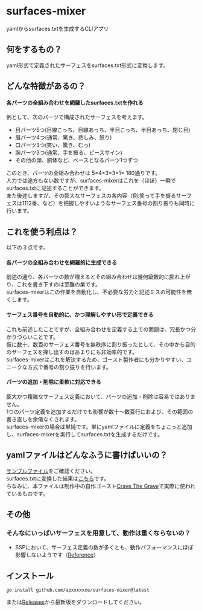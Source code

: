 # surfaces-mixer
yamlからsurfaces.txtを生成するCLIアプリ

## 何をするもの？
yaml形式で定義されたサーフェスをsurfaces.txt形式に変換します。

## どんな特徴があるの？
#### 各パーツの全組み合わせを網羅したsurfaces.txtを作れる
例として、次のパーツで構成されたサーフェスを考えます。
- 目パーツ5つ(目線こっち、目線あっち、半目こっち、半目あっち、閉じ目)
- 眉パーツ4つ(通常、驚き、悲しみ、怒り)
- 口パーツ3つ(笑い、驚き、むっ)
- 腕パーツ3つ(通常、手を振る、ピースサイン)
- その他の頭、胴体など、ベースとなるパーツ1つずつ

このとき、パーツの全組み合わせは 5×4×3×3×1= 180通りです。  
人力では途方もない数ですが、surfaces-mixerはこれを（ほぼ）一瞬でsurfaces.txtに記述することができます。  
また後述しますが、その膨大なサーフェスの各内容（例:笑って手を振るサーフェスは1112番、など）を把握しやすいようなサーフェス番号の割り振りも同時に行います。

## これを使う利点は？
以下の３点です。
#### 各パーツの全組み合わせを網羅的に生成できる
前述の通り、各パーツの数が増えるとその組み合わせは幾何級数的に膨れ上がり、これを書き下すのは至難の業です。  
surfaces-mixerはこの作業を自動化し、不必要な労力と記述ミスの可能性を無くします。

#### サーフェス番号を自動的に、かつ理解しやすい形で定義できる
これも前述したことですが、全組み合わせを定義する上での問題は、冗長かつ分かりづらいことです。  
仮に数十、数百のサーフェス番号を無秩序に割り振ったとして、その中から目的のサーフェスを探し出すのはあまりにも非効率的です。  
surfaces-mixerはこれを解決するため、ゴースト製作者にも分かりやすい、ユニークな方式で番号の割り振りを行います。

#### パーツの追加・削除に柔軟に対応できる
膨大かつ複雑なサーフェス定義において、パーツの追加・削除は容易ではありません。  
1つのパーツ定義を追加するだけでも影響が数十～数百行におよび、その範囲の書き直しを余儀なくされます。  
surfaces-mixerの場合は単純です。単にyamlファイルに定義をちょこっと追加し、surfaces-mixerを実行してsurfaces.txtを生成するだけです。  

## yamlファイルはどんなふうに書けばいいの？
[サンプルファイル](https://github.com/apxxxxxxe/surfaces-mixer/blob/main/sample.yaml)をご確認ください。  
surfaces.txtに変換した結果は[こちら](https://github.com/apxxxxxxe/surfaces-mixer/blob/main/surfaces_sample.txt)です。  
ちなみに、本ファイルは制作中の自作ゴースト[Crave The Grave](https://github.com/apxxxxxxe/Haine)で実際に使われているものです。

## その他
### そんなにいっぱいサーフェスを用意して、動作は重くならないの？
- SSPにおいて、サーフェス定義の数が多くとも、動作パフォーマンスにほぼ影響しないようです（[Reference](https://twitter.com/ponapalt/status/1587364571224092673)）

## インストール
```
go install github.com/apxxxxxxe/surfaces-mixer@latest
```
または[Releases](https://github.com/apxxxxxxe/surfaces-mixer/releases)から最新版をダウンロードしてください。
